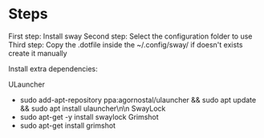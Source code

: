# Steps
First step: Install sway
Second step: Select the configuration folder to use
Third step: Copy the .dotfile inside the ~/.config/sway/ if doesn't exists create it manually

Install extra dependencies:

ULauncher
- sudo add-apt-repository ppa:agornostal/ulauncher && sudo apt update && sudo apt install ulauncher\n\n
SwayLock
- sudo apt-get -y install swaylock
Grimshot
- sudo apt-get install grimshot

